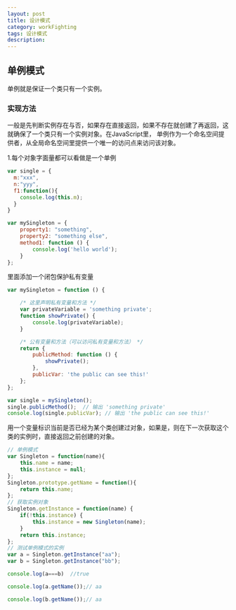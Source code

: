 ```yaml
---
layout: post
title: 设计模式
category: workFighting
tags: 设计模式
description: 
---
```


## 单例模式
单例就是保证一个类只有一个实例。

### 实现方法
一般是先判断实例存在与否，如果存在直接返回，如果不存在就创建了再返回，这就确保了一个类只有一个实例对象。在JavaScript里，
单例作为一个命名空间提供者，从全局命名空间里提供一个唯一的访问点来访问该对象。

1.每个对象字面量都可以看做是一个单例
```js
var single = {
  m:"xxx",
  n:"yyy",
  f1:function(){
    console.log(this.m);
  }
}

var mySingleton = {
    property1: "something",
    property2: "something else",
    method1: function () {
        console.log('hello world');
    }
};
```
里面添加一个闭包保护私有变量
```js
var mySingleton = function () {

    /* 这里声明私有变量和方法 */
    var privateVariable = 'something private';
    function showPrivate() {
        console.log(privateVariable);
    }

    /* 公有变量和方法（可以访问私有变量和方法） */
    return {
        publicMethod: function () {
            showPrivate();
        },
        publicVar: 'the public can see this!'
    };
};

var single = mySingleton();
single.publicMethod();  // 输出 'something private'
console.log(single.publicVar); // 输出 'the public can see this!'
```

用一个变量标识当前是否已经为某个类创建过对象，如果是，则在下一次获取这个类的实例时，直接返回之前创建的对象。
```js
// 单例模式
var Singleton = function(name){
    this.name = name;
    this.instance = null;
};
Singleton.prototype.getName = function(){
    return this.name;
};
// 获取实例对象
Singleton.getInstance = function(name) {
    if(!this.instance) {
        this.instance = new Singleton(name);
    }
    return this.instance;
};
// 测试单例模式的实例
var a = Singleton.getInstance("aa");
var b = Singleton.getInstance("bb");

console.log(a===b)  //true

console.log(a.getName());// aa

console.log(b.getName());// aa  
```
